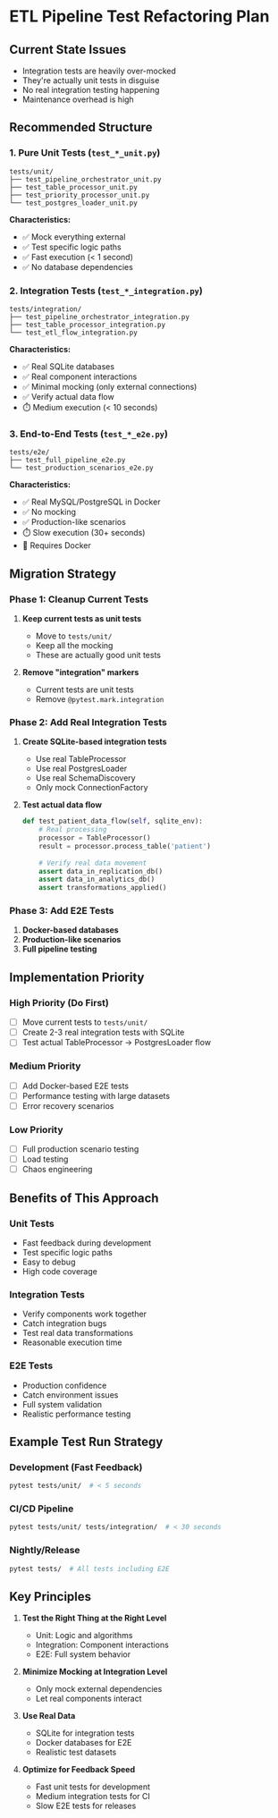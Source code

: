 # ETL Pipeline Test Refactoring Plan

## Current State Issues
- Integration tests are heavily over-mocked
- They're actually unit tests in disguise
- No real integration testing happening
- Maintenance overhead is high

## Recommended Structure

### 1. Pure Unit Tests (`test_*_unit.py`)
```
tests/unit/
├── test_pipeline_orchestrator_unit.py
├── test_table_processor_unit.py
├── test_priority_processor_unit.py
└── test_postgres_loader_unit.py
```

**Characteristics:**
- ✅ Mock everything external
- ✅ Test specific logic paths
- ✅ Fast execution (< 1 second)
- ✅ No database dependencies

### 2. Integration Tests (`test_*_integration.py`)
```
tests/integration/
├── test_pipeline_orchestrator_integration.py
├── test_table_processor_integration.py
└── test_etl_flow_integration.py
```

**Characteristics:**
- ✅ Real SQLite databases
- ✅ Real component interactions
- ✅ Minimal mocking (only external connections)
- ✅ Verify actual data flow
- ⏱️ Medium execution (< 10 seconds)

### 3. End-to-End Tests (`test_*_e2e.py`)
```
tests/e2e/
├── test_full_pipeline_e2e.py
└── test_production_scenarios_e2e.py
```

**Characteristics:**
- ✅ Real MySQL/PostgreSQL in Docker
- ✅ No mocking
- ✅ Production-like scenarios
- ⏱️ Slow execution (30+ seconds)
- 🐳 Requires Docker

## Migration Strategy

### Phase 1: Cleanup Current Tests
1. **Keep current tests as unit tests**
   - Move to `tests/unit/`
   - Keep all the mocking
   - These are actually good unit tests

2. **Remove "integration" markers**
   - Current tests are unit tests
   - Remove `@pytest.mark.integration`

### Phase 2: Add Real Integration Tests
1. **Create SQLite-based integration tests**
   - Use real TableProcessor
   - Use real PostgresLoader  
   - Use real SchemaDiscovery
   - Only mock ConnectionFactory

2. **Test actual data flow**
   ```python
   def test_patient_data_flow(self, sqlite_env):
       # Real processing
       processor = TableProcessor()
       result = processor.process_table('patient')
       
       # Verify real data movement
       assert data_in_replication_db()
       assert data_in_analytics_db()
       assert transformations_applied()
   ```

### Phase 3: Add E2E Tests
1. **Docker-based databases**
2. **Production-like scenarios**
3. **Full pipeline testing**

## Implementation Priority

### High Priority (Do First)
- [ ] Move current tests to `tests/unit/`
- [ ] Create 2-3 real integration tests with SQLite
- [ ] Test actual TableProcessor → PostgresLoader flow

### Medium Priority
- [ ] Add Docker-based E2E tests
- [ ] Performance testing with large datasets
- [ ] Error recovery scenarios

### Low Priority
- [ ] Full production scenario testing
- [ ] Load testing
- [ ] Chaos engineering

## Benefits of This Approach

### Unit Tests
- Fast feedback during development
- Test specific logic paths
- Easy to debug
- High code coverage

### Integration Tests  
- Verify components work together
- Catch integration bugs
- Test real data transformations
- Reasonable execution time

### E2E Tests
- Production confidence
- Catch environment issues
- Full system validation
- Realistic performance testing

## Example Test Run Strategy

### Development (Fast Feedback)
```bash
pytest tests/unit/  # < 5 seconds
```

### CI/CD Pipeline
```bash
pytest tests/unit/ tests/integration/  # < 30 seconds
```

### Nightly/Release
```bash
pytest tests/  # All tests including E2E
```

## Key Principles

1. **Test the Right Thing at the Right Level**
   - Unit: Logic and algorithms
   - Integration: Component interactions
   - E2E: Full system behavior

2. **Minimize Mocking at Integration Level**
   - Only mock external dependencies
   - Let real components interact

3. **Use Real Data**
   - SQLite for integration tests
   - Docker databases for E2E
   - Realistic test datasets

4. **Optimize for Feedback Speed**
   - Fast unit tests for development
   - Medium integration tests for CI
   - Slow E2E tests for releases